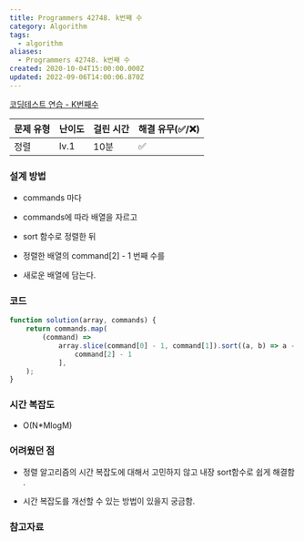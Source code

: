 ```yaml
---
title: Programmers 42748. k번째 수
category: Algorithm
tags:
  - algorithm
aliases:
  - Programmers 42748. k번째 수
created: 2020-10-04T15:00:00.000Z
updated: 2022-09-06T14:00:06.870Z
---
```


<Metadata />

[코딩테스트 연습 - K번째수](https://programmers.co.kr/learn/courses/30/lessons/42748)

| 문제 유형 | 난이도 | 걸린 시간 | 해결 유무(✅/❌) |
| --------- | ------ | --------- | ---------------- |
| 정렬      | lv.1   | 10분      | ✅               |

### **설계 방법**

- commands 마다

- commands에 따라 배열을 자르고

- sort 함수로 정렬한 뒤

- 정렬한 배열의 command[2] - 1 번째 수를

- 새로운 배열에 담는다.

### 코드

```javascript
function solution(array, commands) {
	return commands.map(
		(command) =>
			array.slice(command[0] - 1, command[1]).sort((a, b) => a - b)[
				command[2] - 1
			],
	);
}
```

### **시간 복잡도**

- O(N\*MlogM)

### **어려웠던 점**

- 정렬 알고리즘의 시간 복잡도에 대해서 고민하지 않고 내장 sort함수로 쉽게 해결함 .

- 시간 복잡도를 개선할 수 있는 방법이 있을지 궁금함.

### **참고자료**

